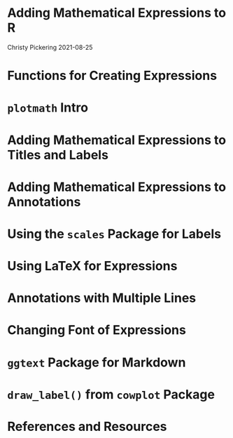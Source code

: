 Adding Mathematical Expressions to R
================
Christy Pickering
2021-08-25

# Functions for Creating Expressions

# `plotmath` Intro

# Adding Mathematical Expressions to Titles and Labels

# Adding Mathematical Expressions to Annotations

# Using the `scales` Package for Labels

# Using LaTeX for Expressions

# Annotations with Multiple Lines

# Changing Font of Expressions

# `ggtext` Package for Markdown

# `draw_label()` from `cowplot` Package

# References and Resources
